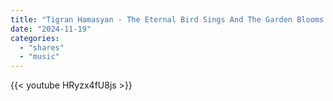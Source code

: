 ```yaml
---
title: "Tigran Hamasyan - The Eternal Bird Sings And The Garden Blooms Again"
date: "2024-11-19"
categories:
  - "shares"
  - "music"
---
```


{{< youtube HRyzx4fU8js >}}